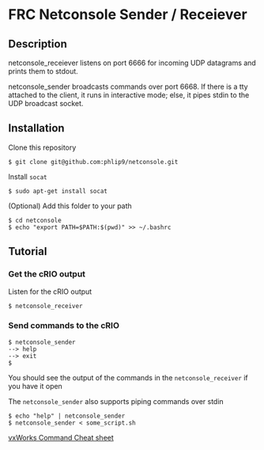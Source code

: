 FRC Netconsole Sender / Receiever
=================================


Description
-----------

netconsole_receiever listens on port 6666 for incoming UDP datagrams and prints
them to stdout.

netconsole_sender broadcasts commands over port 6668. If there is a tty 
attached to the client, it runs in interactive mode; else, it pipes stdin to
the UDP broadcast socket.


Installation
------------

Clone this repository

    $ git clone git@github.com:phlip9/netconsole.git

Install `socat`

    $ sudo apt-get install socat

(Optional) Add this folder to your path

    $ cd netconsole
    $ echo "export PATH=$PATH:$(pwd)" >> ~/.bashrc


Tutorial
--------

### Get the cRIO output ###

Listen for the cRIO output

    $ netconsole_receiver


### Send commands to the cRIO ###

    $ netconsole_sender
    --> help
    --> exit
    $

You should see the output of the commands in the `netconsole_receiver` if you have it open

The `netconsole_sender` also supports piping commands over stdin

    $ echo "help" | netconsole_sender
    $ netconsole_sender < some_script.sh

[vxWorks Command Cheat sheet](http://touro.ligo-la.caltech.edu/~cparames/CDS/vxWorks_commands.html)
